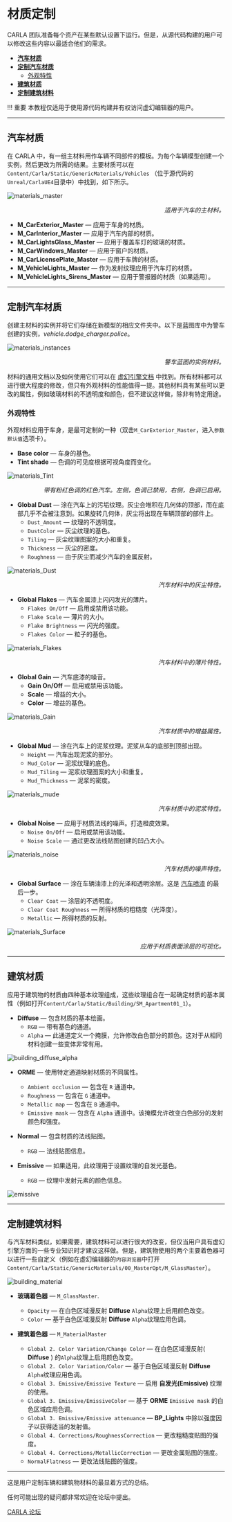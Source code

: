 # 材质定制

CARLA 团队准备每个资产在某些默认设置下运行。但是，从源代码构建的用户可以修改这些内容以最适合他们的需求。 

*   [__汽车材质__](#car-materials)  
*   [__定制汽车材质__](#customize-car-materials)  
	*   [外观特性](#exterior-properties)  
*   [__建筑材质__](#building-materials)  
*   [__定制建筑材料__](#customize-a-building-material)  

!!! 重要
    本教程仅适用于使用源代码构建并有权访问虚幻编辑器的用户。

---
## 汽车材质

在 CARLA 中，有一组主材料用作车辆不同部件的模板。为每个车辆模型创建一个实例，然后更改为所需的结果。主要材质可以在 `Content/Carla/Static/GenericMaterials/Vehicles` （位于源代码的`Unreal/CarlaUE4`目录中）中找到，如下所示。

![materials_master](img/material_customization/Materials_Master.jpg)
<div style="text-align: right"><i>适用于汽车的主材料。</i></div>

*   __M_CarExterior_Master__ — 应用于车身的材质。  
*   __M_CarInterior_Master__ — 应用于汽车内部的材质。 
*   __M_CarLightsGlass_Master__ — 应用于覆盖车灯的玻璃的材质。  
*   __M_CarWindows_Master__ — 应用于窗户的材质。  
*   __M_CarLicensePlate_Master__ — 应用于车牌的材质。  
*   __M_VehicleLights_Master__ — 作为发射纹理应用于汽车灯的材质。  
*   __M_VehicleLights_Sirens_Master__ — 应用于警报器的材质（如果适用）。  

---
## 定制汽车材质

创建主材料的实例并将它们存储在新模型的相应文件夹中。以下是蓝图库中为警车创建的实例，*vehicle.dodge_charger.police*。

![materials_instances](img/material_customization/Materials_Instances.jpg)
<div style="text-align: right"><i>警车蓝图的实例材料。</i></div>

材料的通用文档以及如何使用它们可以在 [虚幻引擎文档](https://docs.unrealengine.com/en-US/Engine/Rendering/Materials/index.html) 中找到。所有材料都可以进行很大程度的修改，但只有外观材料的性能值得一提。其他材料具有某些可以更改的属性，例如玻璃材料的不透明度和颜色，但不建议这样做，除非有特定用途。

### 外观特性

外观材料应用于车身，是最可定制的一种（双击`M_CarExterior_Master`，进入`参数默认值`选项卡）。

*   __Base color__ — 车身的基色。
*   __Tint shade__ — 色调的可见度根据可视角度而变化。

![materials_Tint](img/material_customization/Materials_Tint.jpg)
<div style="text-align: right"><i>带有粉红色调的红色汽车。左侧，色调已禁用，右侧，色调已启用。</i></div>

*   __Global Dust__ — 涂在汽车上的污垢纹理。灰尘会堆积在几何体的顶部，而在底部几乎不会被注意到。如果旋转几何体，灰尘将出现在车辆顶部的部件上。
	*   `Dust_Amount` — 纹理的不透明度。  
	*   `DustColor` — 灰尘纹理的基色。 
	*   `Tiling` — 灰尘纹理图案的大小和重复。  
	*   `Thickness` — 灰尘的密度。  
	*   `Roughness` — 由于灰尘而减少汽车的金属反射。  

![materials_Dust](img/material_customization/Materials_Dust.jpg)
<div style="text-align: right"><i>汽车材料中的灰尘特性。</i></div>

*   __Global Flakes__ — 汽车金属漆上闪闪发光的薄片。  
	*   `Flakes On/Off` — 启用或禁用该功能。  
	*   `Flake Scale` —  薄片的大小。
	*   `Flake Brightness` — 闪光的强度。
	*   `Flakes Color` — 粒子的基色。

![materials_Flakes](img/material_customization/Materials_Flakes.jpg)
<div style="text-align: right"><i>汽车材料中的薄片特性。</i></div>

*   __Global Gain__ — 汽车底漆的噪音。
	*   __Gain On/Off__ — 启用或禁用该功能。  
	*   __Scale__ — 增益的大小。  
	*   __Color__ — 增益的基色。  

![materials_Gain](img/material_customization/Materials_Gain.jpg)
<div style="text-align: right"><i>汽车材质中的增益属性。</i></div>

*   __Global Mud__ — 涂在汽车上的泥浆纹理。泥浆从车的底部到顶部出现。 
	*   `Height` — 汽车出现泥浆的部分。 
	*   `Mud_Color` — 泥浆纹理的底色。 
	*   `Mud_Tiling` — 泥浆纹理图案的大小和重复。  
	*   `Mud_Thickness` — 泥浆的密度。 

![materials_mude](img/material_customization/Materials_Mud.jpg)
<div style="text-align: right"><i>汽车材质中的泥浆特性。</i></div>

*   __Global Noise__ — 应用于材质法线的噪声。打造橙皮效果。 
	*   `Noise On/Off` — 启用或禁用该功能。
	*   `Noise Scale` — 通过更改法线贴图创建的凹凸大小。

![materials_noise](img/material_customization/Materials_Noise_High.jpg)
<div style="text-align: right"><i>汽车材质的噪声特性。</i></div>

*   __Global Surface__ — 涂在车辆油漆上的光泽和透明涂层。这是 [汽车喷漆](https://en.wikipedia.org/wiki/Automotive_paint) 的最后一步。 
	*   `Clear Coat` — 涂层的不透明度。
	*   `Clear Coat Roughness` — 所得材质的粗糙度（光泽度）。
	*   `Metallic` — 所得材质的反射。

![materials_Surface](img/material_customization/Materials_Surface.jpg)
<div style="text-align: right"><i>应用于材质表面涂层的可视化。</i></div>


---
## 建筑材质

应用于建筑物的材质由四种基本纹理组成，这些纹理组合在一起确定材质的基本属性（例如打开`Content/Carla/Static/Building/SM_Apartment01_1`）。

*   __Diffuse__ — 包含材质的基本绘画。 
	*   `RGB` — 带有基色的通道。
	*   `Alpha` — 此通道定义一个掩膜，允许修改白色部分的颜色。这对于从相同材料创建一些变体非常有用。

![building_diffuse_alpha](img/building_diffuse_alpha.png)

*   __ORME__ — 使用特定通道映射材质的不同属性。
	*   `Ambient occlusion` — 包含在 `R` 通道中。
	*   `Roughness` — 包含在 `G` 通道中。  
	*   `Metallic map` — 包含在 `B` 通道中。  
	*   `Emissive mask` — 包含在 `Alpha` 通道中。该掩模允许改变白色部分的发射颜色和强度。

*   __Normal__ — 包含材质的法线贴图。
	*   `RGB` — 法线贴图信息。 

*   __Emissive__ — 如果适用，此纹理用于设置纹理的自发光基色。  
	*   `RGB` — 纹理中发射元素的颜色信息。 

![emissive](img/EmissiveIntensity.gif)

---
## 定制建筑材料

与汽车材料类似，如果需要，建筑材料可以进行很大的改变，但仅当用户具有虚幻引擎方面的一些专业知识时才建议这样做。但是，建筑物使用的两个主要着色器可以进行一些自定义（例如在虚幻编辑器的`内容浏览器`中打开`Content/Carla/Static/GenericMaterials/00_MasterOpt/M_GlassMaster`）。 


![building_material](img/building_material.png)


*   __玻璃着色器__ — `M_GlassMaster`.  
	*   `Opacity` — 在白色区域漫反射 __Diffuse__ `Alpha`纹理上启用颜色改变。
	*   `Color` — 基于白色区域漫反射 __Diffuse__ `Alpha`纹理应用色调。

*   __建筑着色器__ — `M_MaterialMaster`  
	*   `Global 2. Color Variation/Change Color` — 在白色区域漫反射( __Diffuse__ ) 的`Alpha`纹理上启用颜色改变。
	*   `Global 2. Color Variation/Color` — 基于白色区域漫反射 __Diffuse__ `Alpha`纹理应用色调。
	*   `Global 3. Emissive/Emissive Texture` — 启用 __自发光(Emissive)__ 纹理的使用。 
	*   `Global 3. Emissive/EmissiveColor` — 基于 __ORME__ `Emissive mask` 的白色区域应用色调。
	*   `Global 3. Emissive/Emissive attenuance` — __BP_Lights__ 中除以强度因子以获得适当的发射值。
	*   `Global 4. Corrections/RoughnessCorrection` — 更改粗糙度贴图的强度。  
	*   `Global 4. Corrections/MetallicCorrection` — 更改金属贴图的强度。  
	*   `NormalFlatness` — 更改法线贴图的强度。  

---

这是用户定制车辆和建筑物材料的最显着方式的总结。

任何可能出现的疑问都非常欢迎在论坛中提出。

<div class="build-buttons">
<p>
<a href="https://github.com/carla-simulator/carla/discussions/" target="_blank" class="btn btn-neutral" title="Go to the CARLA forum">
CARLA 论坛</a>
</p>
</div>